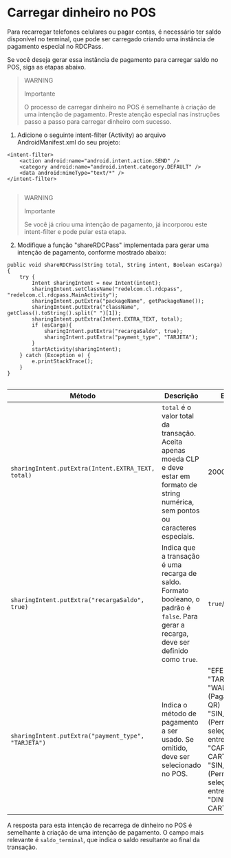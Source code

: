 # Carregar dinheiro no POS

Para recarregar telefones celulares ou pagar contas, é necessário ter saldo disponível no terminal, que pode ser carregado criando uma instância de pagamento especial no RDCPass. 

Se você deseja gerar essa instância de pagamento para carregar saldo no POS, siga as etapas abaixo.

> WARNING
> 
> Importante
>
> O processo de carregar dinheiro no POS é semelhante à criação de uma intenção de pagamento. Preste atenção especial nas instruções passo a passo para carregar dinheiro com sucesso.

1. Adicione o seguinte intent-filter (Activity) ao arquivo AndroidManifest.xml do seu projeto:

```android
<intent-filter> 
	<action android:name="android.intent.action.SEND" /> 
	<category android:name="android.intent.category.DEFAULT" /> 
	<data android:mimeType="text/*" /> 
</intent-filter>
 
```

> WARNING
> 
> Importante
>
> Se você já criou uma intenção de pagamento, já incorporou este intent-filter e pode pular esta etapa.

2. Modifique a função "shareRDCPass" implementada para gerar uma intenção de pagamento, conforme mostrado abaixo:

```android
public void shareRDCPass(String total, String intent, Boolean esCarga) { 
	try { 
		Intent sharingIntent = new Intent(intent); 
		sharingIntent.setClassName("redelcom.cl.rdcpass", "redelcom.cl.rdcpass.MainActivity");  
		sharingIntent.putExtra("packageName", getPackageName()); 
		sharingIntent.putExtra("className", getClass().toString().split(" ")[1]); 
		sharingIntent.putExtra(Intent.EXTRA_TEXT, total); 
		if (esCarga){ 
			sharingIntent.putExtra("recargaSaldo", true); 
			sharingIntent.putExtra("payment_type", "TARJETA"); 
		} 
		startActivity(sharingIntent); 
	} catch (Exception e) { 
		e.printStackTrace(); 
	} 
} 
 
```


| Método | Descrição | Exemplo |
|---|---|---|
| `sharingIntent.putExtra(Intent.EXTRA_TEXT, total)` | `total` é o valor total da transação. Aceita apenas moeda CLP e deve estar em formato de string numérica, sem pontos ou caracteres especiais. | 2000 |
| `sharingIntent.putExtra("recargaSaldo", true)` | Indica que a transação é uma recarga de saldo. Formato booleano, o padrão é `false`. Para gerar a recarga, deve ser definido como `true`. | `true`/`false` |
| `sharingIntent.putExtra("payment_type", "TARJETA")` | Indica o método de pagamento a ser usado. Se omitido, deve ser selecionado no POS. | "EFECTIVO"<br>"TARJETA"<br>"WALLET" (Pagamentos QR)<br>"SIN_EFECTIVO" (Permite seleção no POS entre: "CARTÕES E CARTEIRA")<br>"SIN_WALLET" (Permite seleção no POS entre: "DINHEIRO E CARTÕES") |

A resposta para esta intenção de recarrega de dinheiro no POS é semelhante à criação de uma intenção de pagamento. O campo mais relevante é `saldo_terminal`, que indica o saldo resultante ao final da transação.
